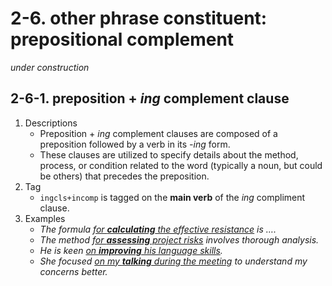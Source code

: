 # 2-6. other phrase constituent: prepositional complement
*under construction*

## 2-6-1. preposition + *ing* complement clause

1. Descriptions
   - Preposition + *ing* complement clauses are composed of a preposition followed by a verb in its *-ing* form.
   - These clauses are utilized to specify details about the method, process, or condition related to the word (typically a noun, but could be others) that precedes the preposition.
2. Tag
   - `ingcls+incomp` is tagged on the **main verb** of the *ing* compliment clause.
3. Examples
   - *The formula <ins>for **calculating** the effective resistance</ins> is ….*
   - *The method <ins>for **assessing** project risks</ins> involves thorough analysis.*
   - *He is keen <ins>on **improving** his language skills</ins>.*
   - *She focused <ins> on my **talking** during the meeting</ins> to understand my concerns better.*
